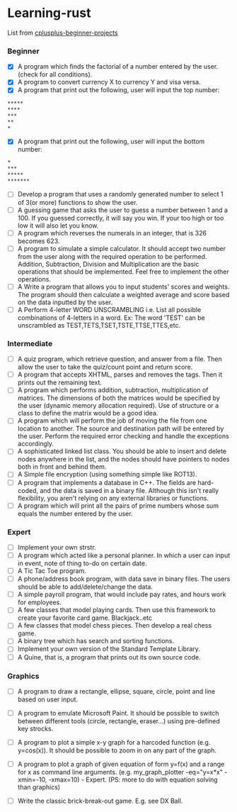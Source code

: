 # Learning-rust

List from [cplusplus-beginner-projects](https://cplusplus.com/forum/beginner/3473/)

### Beginner

- [x] A program which finds the factorial of a number entered by the user. (check for all conditions).
- [x] A program to convert currency X to currency Y and visa versa.
- [x] A program that print out the following, user will input the top number:
```
*****
****
***
**
*

```
- [x] A program that print out the following, user will input the bottom number:
```
*
***
*****
*******

```
- [ ] Develop a program that uses a randomly generated number to select 1 of 3(or more) functions to show the user.
- [ ] A guessing game that asks the user to guess a number between 1 and a 100. If you guessed correctly, it will say you win. If your too high or too low it will also let you know.
- [ ] A program which reverses the numerals in an integer, that is 326 becomes 623.
- [ ] A program to simulate a simple calculator. It should accept two number from the user along with the required operation to be performed. Addition, Subtraction, Division and Multiplication are the basic operations that should be implemented. Feel free to implement the other operations.
- [ ] A Write a program that allows you to input students' scores and weights. The program should then calculate a weighted average and score based on the data inputted by the user.
- [ ] A Perform 4-letter WORD UNSCRAMBLING i.e. List all possible combinations of 4-letters in a word. Ex: The word 'TEST' can be unscrambled as TEST,TETS,TSET,TSTE,TTSE,TTES,etc. 

### Intermediate

- [ ] A quiz program, which retrieve question, and answer from a file. Then allow the user to take the quiz/count point and return score.
- [ ] A program that accepts XHTML, parses and removes the tags. Then it prints out the remaining text.
- [ ] A program which performs addition, subtraction, multiplication of matrices. The dimensions of both the matrices would be specified by the user (dynamic memory allocation required). Use of structure or a class to define the matrix would be a good idea.
- [ ] A program which will perform the job of moving the file from one location to another. The source and destination path will be entered by the user. Perform the required error checking and handle the exceptions accordingly.
- [ ] A sophisticated linked list class. You should be able to insert and delete nodes anywhere in the list, and the nodes should have pointers to nodes both in front and behind them. 
- [ ] A Simple file encryption (using something simple like ROT13).
- [ ] A program that implements a database in C++. The fields are hard-coded, and the data is saved in a binary file. Although this isn't really flexibility, you aren't relying on any external libraries or functions.
- [ ] A program which will print all the pairs of prime numbers whose sum equals the number entered by the user. 

### Expert

- [ ]  Implement your own strstr.
- [ ] A program which acted like a personal planner. In which a user can input in event, note of thing to-do on certain date.
- [ ] A Tic Tac Toe program.
- [ ] A phone/address book program, with data save in binary files. The users should be able to add/delete/change the data.
- [ ] A simple payroll program, that would include pay rates, and hours work for employees.
- [ ] A few classes that model playing cards. Then use this framework to create your favorite card game. Blackjack..etc
- [ ] A few classes that model chess pieces. Then develop a real chess game.
- [ ] A binary tree which has search and sorting functions.
- [ ] Implement your own version of the Standard Template Library.
- [ ] A Quine, that is, a program that prints out its own source code.

### Graphics

- [ ] A program to draw a rectangle, ellipse, square, circle, point and line based on user input.
- [ ] A program to emulate Microsoft Paint. It should be possible to switch between different tools (circle, rectangle, eraser...) using pre-defined key strocks.
- [ ] A program to plot a simple x-y graph for a harcoded function (e.g. y=cos(x)). It should be possible to zoom in on any part of the graph. 
- [ ] A program to plot a graph of given equation of form y=f(x) and a range for x as command line arguments. (e.g. my_graph_plotter -eq="y=x*x" -xmin=-10, -xmax=10) - Expert. (PS: more to do with equation solving than graphics)
- [ ] Write the classic brick-break-out game. E.g. see DX Ball.






